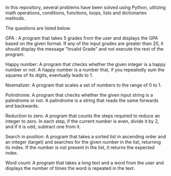 In this repository, several problems have been solved using Python, utilizing math operations, conditions, functions, loops, lists and dictionaries methods.

The questions are listed below.

GPA :  A program that takes 5 grades from the user and displays the GPA based on the given format. If any of the input grades are greater than 20, it should display the message "Invalid Grade" and not execute the rest of the program.

Happy number: A program that checks whether the given integer is a happy number or not. A happy number is a number that, if you repeatedly sum the squares of its digits, evevtually leads to 1.

Noemalizer: A program that scales a set of numbers to the range of 0 to 1. 

Polindrome: A program that checks whether the given input string is a palindrome or not. A palindrome is a string that reads the same forwards and backwards.

Reduction to zero: A program that counts the steps required to reduce an integer to zero. In each step, if the current number is even, divide it by 2, and if it is odd, subtract one from it.

Search in position: A program that takes a sorted list in ascending order and an integer (target) and searches for the given number in the list, returning its index. If the number is not present in the list, it returns the expected index.

Word count: A program that takes a long text and a word from the user and displays the number of times the word is repeated in the text.
